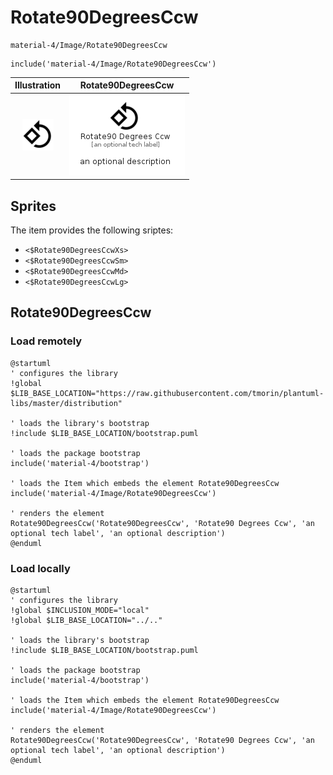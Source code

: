 # Rotate90DegreesCcw


```text
material-4/Image/Rotate90DegreesCcw
```

```text
include('material-4/Image/Rotate90DegreesCcw')
```



| Illustration | Rotate90DegreesCcw |
| :---: | :---: |
| ![illustration for Illustration](../../material-4/Image/Rotate90DegreesCcw.png) | ![illustration for Rotate90DegreesCcw](../../material-4/Image/Rotate90DegreesCcw.Local.png) |



## Sprites
The item provides the following sriptes:

- `<$Rotate90DegreesCcwXs>`
- `<$Rotate90DegreesCcwSm>`
- `<$Rotate90DegreesCcwMd>`
- `<$Rotate90DegreesCcwLg>`





## Rotate90DegreesCcw

### Load remotely
```plantuml
@startuml
' configures the library
!global $LIB_BASE_LOCATION="https://raw.githubusercontent.com/tmorin/plantuml-libs/master/distribution"

' loads the library's bootstrap
!include $LIB_BASE_LOCATION/bootstrap.puml

' loads the package bootstrap
include('material-4/bootstrap')

' loads the Item which embeds the element Rotate90DegreesCcw
include('material-4/Image/Rotate90DegreesCcw')

' renders the element
Rotate90DegreesCcw('Rotate90DegreesCcw', 'Rotate90 Degrees Ccw', 'an optional tech label', 'an optional description')
@enduml
```

### Load locally
```plantuml
@startuml
' configures the library
!global $INCLUSION_MODE="local"
!global $LIB_BASE_LOCATION="../.."

' loads the library's bootstrap
!include $LIB_BASE_LOCATION/bootstrap.puml

' loads the package bootstrap
include('material-4/bootstrap')

' loads the Item which embeds the element Rotate90DegreesCcw
include('material-4/Image/Rotate90DegreesCcw')

' renders the element
Rotate90DegreesCcw('Rotate90DegreesCcw', 'Rotate90 Degrees Ccw', 'an optional tech label', 'an optional description')
@enduml
```

